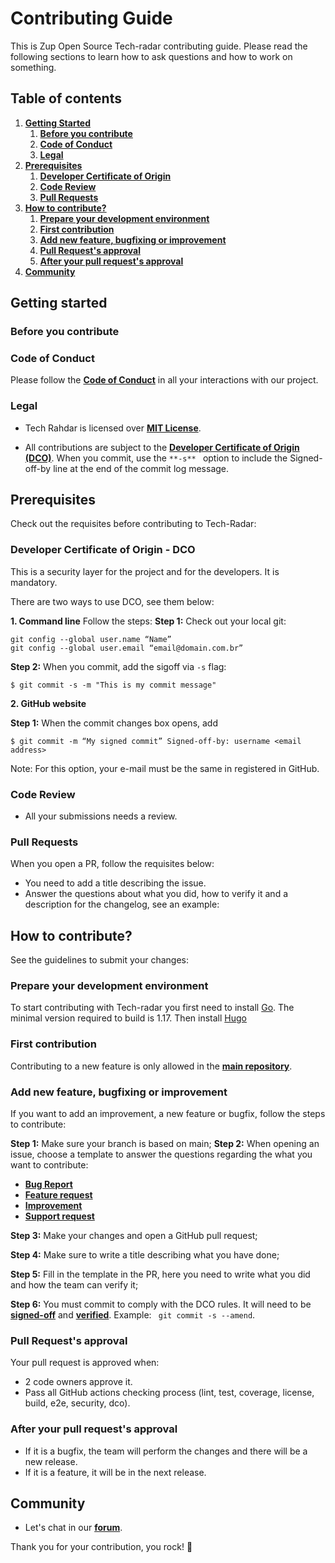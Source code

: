 # **Contributing Guide**

This is Zup Open Source Tech-radar contributing guide. Please read the following sections to learn how to ask questions and how to work on something.

## **Table of contents**
1. [**Getting Started**](#Getting-started)
   1. [**Before you contribute**](#Before-you-contribute)
   2. [**Code of Conduct**](#Code-of-Conduct)
   3. [**Legal**](#Legal)
2. [**Prerequisites**](#Prerequisites)
   1. [**Developer Certificate of Origin**](#Developer-Certificate-of-Origin)
   2. [**Code Review**](#Code-Review)
   3. [**Pull Requests**](#Pull-Requests)    
3. [**How to contribute?**](#How-to-contribute?)
      1. [**Prepare your development environment**](#Prepare-your-development-environment)
      2. [**First contribution**](#First-contribution)
      4. [**Add new feature, bugfixing or improvement**](#Add-new-feature-bugfixing-or-improvement)
      5. [**Pull Request's approval**](#Pull-Request's-approval)
      6. [**After your pull request's approval**](#After-your-pull-request's-approval)
4. [**Community**](#Community)

## **Getting started**

### **Before you contribute**

### **Code of Conduct**
Please follow the [**Code of Conduct**](opensource-tech-radar/blob/main/CODE_OF_CONDUCT.md) in all your interactions with our project.

### **Legal**
- Tech Rahdar is licensed over [**MIT License**](LICENSE).

- All contributions are subject to the [**Developer Certificate of Origin (DCO)**](https://developercertificate.org). 
When you commit, use the ```**-s** ``` option to include the Signed-off-by line at the end of the commit log message.

## **Prerequisites**
Check out the requisites before contributing to Tech-Radar:

### **Developer Certificate of Origin - DCO**

 This is a security layer for the project and for the developers. It is mandatory.
 
 There are two ways to use DCO, see them below: 
 
**1. Command line**
 Follow the steps: 
 **Step 1:** Check out your local git:

 ```
git config --global user.name “Name”
git config --global user.email “email@domain.com.br”
```
**Step 2:** When you commit, add the sigoff via `-s` flag:

```
$ git commit -s -m "This is my commit message"
```
**2. GitHub website**

**Step 1:** When the commit changes box opens, add 
```
$ git commit -m “My signed commit” Signed-off-by: username <email address>
```
Note: For this option, your e-mail must be the same in registered in GitHub. 

### **Code Review**
- All your submissions needs a review.

### **Pull Requests**
When you open a PR, follow the requisites below:
- You need to add a title describing the issue. 
- Answer the questions about what you did, how to verify it and a description for the changelog, see an example:



## **How to contribute?** 
See the guidelines to submit your changes: 

### **Prepare your development environment**
To start contributing with Tech-radar you first need to install [Go](https://golang.org/dl/). The minimal version required to build is 1.17. Then install [Hugo](https://gohugo.io/getting-started/installing/)


### **First contribution**
Contributing to a new feature is only allowed in the [**main repository**](https://github.com/ZupIT/opensource-tech-radar).


### **Add new feature, bugfixing or improvement**
If you want to add an improvement, a new feature or bugfix, follow the steps to contribute: 

**Step 1:** Make sure your branch is based on main;
**Step 2:** When opening an issue, choose a template to answer the questions regarding the what you want to contribute: 
- [**Bug Report**](https://github.com/ZupIT/horusec/blob/main/.github/ISSUE_TEMPLATE/bug_report.md)
- [**Feature request**](https://github.com/ZupIT/horusec/blob/main/.github/ISSUE_TEMPLATE/feature_request.md)
- [**Improvement**](https://github.com/ZupIT/horusec/blob/main/.github/ISSUE_TEMPLATE/improvement.md)
- [**Support request**](https://github.com/ZupIT/horusec/blob/main/.github/ISSUE_TEMPLATE/support_request.md)

**Step 3:** Make your changes and open a GitHub pull request;

**Step 4:** Make sure to write a title describing what you have done;

**Step 5:** Fill in the template in the PR, here you need to write what you did and how the team can verify it; 

**Step 6:** You must commit to comply with the DCO rules. It will need to be [**signed-off**](https://git-scm.com/docs/git-commit#Documentation/git-commit.txt--s) and [**verified**](https://docs.github.com/en/github/authenticating-to-github/managing-commit-signature-verification/about-commit-signature-verification). Example: ` git commit -s --amend`.


### **Pull Request's approval**
Your pull request is approved when:
- 2 code owners approve it.
- Pass all GitHub actions checking process (lint, test, coverage, license, build, e2e, security, dco).

### **After your pull request's approval**
- If it is a bugfix, the team will perform the changes and there will be a new release.
- If it is a feature, it will be in the next release. 

## **Community**

- Let's chat in our [**forum**](https://forum.zup.com.br/c/en/horusec/14).

Thank you for your contribution, you rock! 🚀